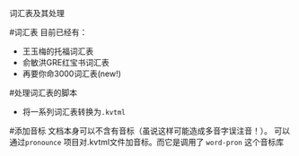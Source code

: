 词汇表及其处理

#词汇表
目前已经有：

- 王玉梅的托福词汇表
- 俞敏洪GRE红宝书词汇表
- 再要你命3000词汇表(new!)

#处理词汇表的脚本
- 将一系列词汇表转换为`.kvtml`

#添加音标
文档本身可以不含有音标（虽说这样可能造成多音字误注音！）。
可以通过`pronounce` 项目对.kvtml文件加音标。而它是调用了 `word-pron` 这个音标库
